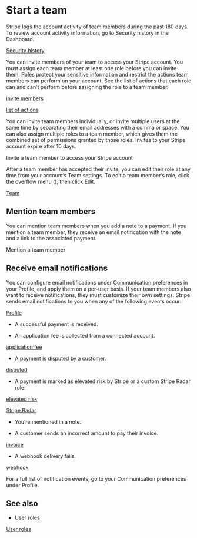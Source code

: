 # Start a team

Stripe logs the account activity of team members during the past 180 days. To review account activity information, go to Security history in the Dashboard.

[Security history](https://dashboard.stripe.com/settings/security_history)

You can invite members of your team to access your Stripe account. You must assign each team member at least one role before you can invite them. Roles protect your sensitive information and restrict the actions team members can perform on your account. See the list of actions that each role can and can’t perform before assigning the role to a team member.

[invite members](https://dashboard.stripe.com/settings/team?invite_shown=true)

[list of actions](/get-started/account/teams/roles)

You can invite team members individually, or invite multiple users at the same time by separating their email addresses with a comma or space. You can also assign multiple roles to a team member, which gives them the combined set of permissions granted by those roles. Invites to your Stripe account expire after 10 days.

Invite a team member to access your Stripe account

After a team member has accepted their invite, you can edit their role at any time from your account’s Team settings. To edit a team member’s role, click the overflow menu (), then click Edit.

[Team](https://dashboard.stripe.com/settings/team)

## Mention team members

You can mention team members when you add a note to a payment. If you mention a team member, they receive an email notification with the note and a link to the associated payment.

Mention a team member

## Receive email notifications

You can configure email notifications under Communication preferences in your Profile, and apply them on a per-user basis. If your team members also want to receive notifications, they must customize their own settings. Stripe sends email notifications to you when any of the following events occur:

[Profile](https://dashboard.stripe.com/settings/user)

- A successful payment is received.

- An application fee is collected from a connected account.

[application fee](/connect/direct-charges#collect-fees)

- A payment is disputed by a customer.

[disputed](/disputes)

- A payment is marked as elevated risk by Stripe or a custom Stripe Radar rule.

[elevated risk](/radar/risk-evaluation#elevated-risk)

[Stripe Radar](/radar)

- You’re mentioned in a note.

- A customer sends an incorrect amount to pay their invoice.

[invoice](/invoicing)

- A webhook delivery fails.

[webhook](/webhooks)

For a full list of notification events, go to your Communication preferences under Profile.

## See also

- User roles

[User roles](/get-started/account/teams/roles)
